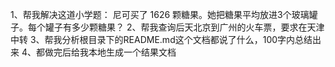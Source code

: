 1、帮我解决这道小学题：
尼可买了 1626 颗糖果。她把糖果平均放进3个玻璃罐子。每个罐子有多少颗糖果？
2、帮我查询后天北京到广州的火车票，要求在天津中转
3、帮我分析根目录下的README.md这个文档都说了什么，100字内总结出来
4、都做完后给我本地生成一个结果文档
